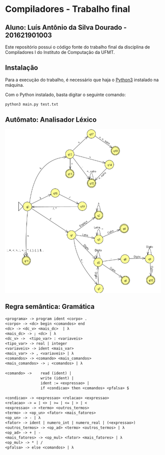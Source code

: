 # Compiladores - Trabalho final
## Aluno: Luís Antônio da Silva Dourado - 201621901003
Este repositório possui o código fonte do trabalho final da disciplina de Compiladores I do Instituto de Computação da UFMT.

## Instalação

Para a execução do trabalho, é necessário que haja o [Python3](https://www.python.org/downloads/) instalado na máquina.

Com o Python instalado, basta digitar o seguinte comando:

```bash
python3 main.py test.txt
```

## Autômato: Analisador Léxico

![Autômato da análise léxica](https://raw.githubusercontent.com/luisdourado33/compiladores/master/analisador-lexico.png)

## Regra semântica: Gramática

```
<programa> -> program ident <corpo> .
<corpo> -> <dc> begin <comandos> end
<dc> -> <dc_v> <mais_dc>  | λ
<mais_dc> -> ; <dc> | λ
<dc_v> ->  <tipo_var> : <variaveis>
<tipo_var> -> real | integer
<variaveis> -> ident <mais_var>
<mais_var> -> , <variaveis> | λ
<comandos> -> <comando> <mais_comandos>
<mais_comandos> -> ; <comandos> | λ

<comando> ->    read (ident) |
                write (ident) |
                ident := <expressao> |
                if <condicao> then <comandos> <pfalsa> $
							
<condicao> -> <expressao> <relacao> <expressao>
<relacao> -> = | <> | >= | <= | > | <
<expressao> -> <termo> <outros_termos>
<termo> -> <op_un> <fator> <mais_fatores>
<op_un> -> - | λ
<fator> -> ident | numero_int | numero_real | (<expressao>)
<outros_termos> -> <op_ad> <termo> <outros_termos> | λ
<op_ad> -> + | -
<mais_fatores> -> <op_mul> <fator> <mais_fatores> | λ
<op_mul> -> * | /
<pfalsa> -> else <comandos> | λ
```
